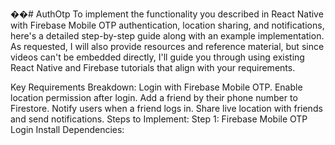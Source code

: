 ��#   A u t h O t p 
 
 To implement the functionality you described in React Native with Firebase Mobile OTP authentication, location sharing, and notifications, here's a detailed step-by-step guide along with an example implementation. As requested, I will also provide resources and reference material, but since videos can't be embedded directly, I'll guide you through using existing React Native and Firebase tutorials that align with your requirements.

Key Requirements Breakdown:
Login with Firebase Mobile OTP.
Enable location permission after login.
Add a friend by their phone number to Firestore.
Notify users when a friend logs in.
Share live location with friends and send notifications.
Steps to Implement:
Step 1: Firebase Mobile OTP Login
Install Dependencies:
